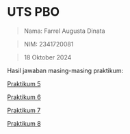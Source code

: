 # UTS PBO

> Nama: Farrel Augusta Dinata

> NIM: 2341720081


> 18 Oktober 2024

Hasil jawaban masing-masing praktikum:

[Praktikum 5](src/praktikum5/)

[Praktikum 6](src/praktikum6/)

[Praktikum 7](src/praktikum7/)

[Praktikum 8](src/praktikum8/)